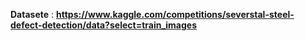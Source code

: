 **Datasete** : **https://www.kaggle.com/competitions/severstal-steel-defect-detection/data?select=train_images**
